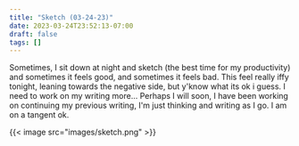 ```yaml
---
title: "Sketch (03-24-23)"
date: 2023-03-24T23:52:13-07:00
draft: false
tags: []
---
```


Sometimes, I sit down at night and sketch (the best time for my productivity) and sometimes it feels good, and sometimes it feels bad. This feel really iffy tonight, leaning towards the negative side, but y'know what its ok i guess. I need to work on my writing more... Perhaps I will soon, I have been working on continuing my previous writing, I'm just thinking and writing as I go. I am on a tangent ok.

{{< image src="images/sketch.png" >}}